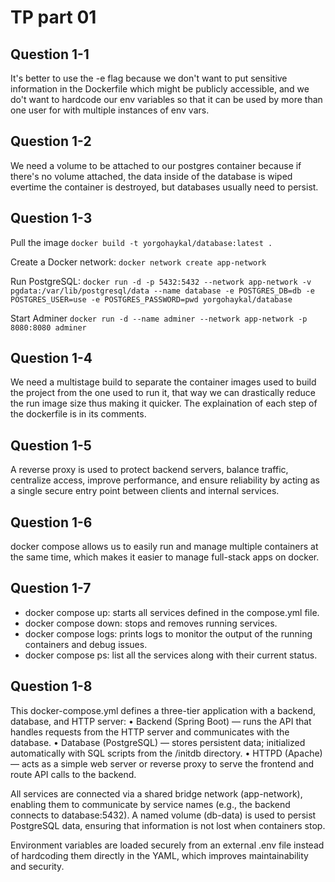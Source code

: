 # TP part 01
## Question 1-1
It's better to use the -e flag because we don't want to put sensitive information in the Dockerfile which might be publicly accessible, and we do't want to hardcode our env variables so that it can be used by more than one user for with multiple instances of env vars.

## Question 1-2
We need a volume to be attached to our postgres container because if there's no volume attached, the data inside of the database is wiped evertime the container is destroyed, but databases usually need to persist.

## Question 1-3
Pull the image
`docker build -t yorgohaykal/database:latest .`

Create a Docker network:
`docker network create app-network`

Run PostgreSQL:
`docker run -d -p 5432:5432 --network app-network -v pgdata:/var/lib/postgresql/data --name database -e POSTGRES_DB=db -e POSTGRES_USER=use -e POSTGRES_PASSWORD=pwd yorgohaykal/database`

Start Adminer
`docker run -d --name adminer --network app-network -p 8080:8080 adminer`

## Question 1-4
We need a multistage build to separate the container images used to build the project from the one used to run it, that way we can drastically reduce the run image size thus making it quicker. The explaination of each step of the dockerfile is in its comments.

## Question 1-5
A reverse proxy is used to protect backend servers, balance traffic, centralize access, improve performance, and ensure reliability by acting as a single secure entry point between clients and internal services.

## Question 1-6
docker compose allows us to easily run and manage multiple containers at the same time, which makes it easier to manage full-stack apps on docker.

## Question 1-7
- docker compose up: starts all services defined in the compose.yml file.
- docker compose down: stops and removes running services.
- docker compose logs: prints logs to monitor the output of the running containers and debug issues.
- docker compose ps: list all the services along with their current status.

## Question 1-8
This docker-compose.yml defines a three-tier application with a backend, database, and HTTP server:
	•	Backend (Spring Boot) — runs the API that handles requests from the HTTP server and communicates with the database.
	•	Database (PostgreSQL) — stores persistent data; initialized automatically with SQL scripts from the /initdb directory.
	•	HTTPD (Apache) — acts as a simple web server or reverse proxy to serve the frontend and route API calls to the backend.

All services are connected via a shared bridge network (app-network), enabling them to communicate by service names (e.g., the backend connects to database:5432).
A named volume (db-data) is used to persist PostgreSQL data, ensuring that information is not lost when containers stop.

Environment variables are loaded securely from an external .env file instead of hardcoding them directly in the YAML, which improves maintainability and security.
